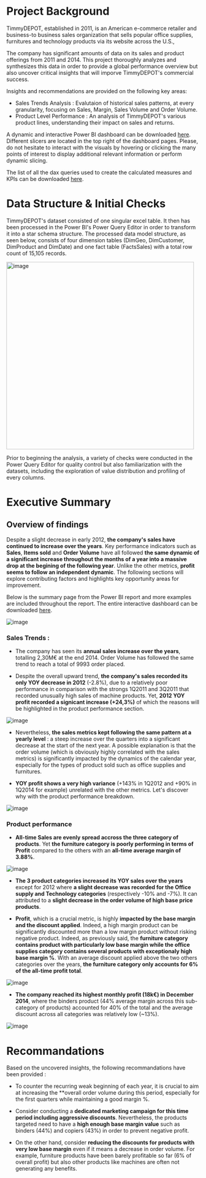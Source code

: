 # Project Background 

TimmyDEPOT, established in 2011, is an American e-commerce retailer and business-to business sales organization that sells popular office supplies, furnitures and technology products via its website across the U.S., 

The company has significant amounts of data on its sales and product offerings from 2011 and 2014. This project thoroughly analyzes and synthesizes this data in order to provide a global performance overview but also uncover critical insights that will imporve TimmyDEPOT's commercial success. 

Insights and recommendations are provided on the following key areas: 
- Sales Trends Analysis : Evalutaion of historical sales patterns, at every granularity, focusing on Sales, Margin, Sales Volume and Order Volume.
- Product Level Performance : An analysis of TimmyDEPOT's various product lines, understanding their impact on sales and returns. 	

A dynamic and interactive Power BI dashboard can be downloaded [here](https://drive.google.com/file/d/1tJmYqvQg9Wl8GgzIBcImNzqPXngob_Pa/view?usp=drive_link).
Different slicers are located in the top right of the dashboard pages. 
Please, do not hesitate to interact with the visuals by hovering or clicking the many points of interest to display additional relevant information or perform dynamic slicing. 

The list of all the dax queries used to create the calculated measures and KPIs can be downloaded [here](https://docs.google.com/document/d/1opihpei_4-dEf88gOMW8lWPRbwRCYGQ-_mbCmQ-sb9Y/edit?usp=sharing).

# Data Structure & Initial Checks 

TimmyDEPOT's dataset consisted of one singular excel table. It then has been processed in the Power BI's Power Query Editor in order to transform it into a star schema structure. The processed data model structure, as seen below, consists of four dimension tables (DimGeo, DimCustomer, DimProduct and DimDate) and one fact table (FactsSales) with a total row count of 15,105 records.

<img width="489" alt="image" src="https://github.com/user-attachments/assets/91f3852d-1fc6-47c3-9454-4bafa5aab36e">

Prior to beginning the analysis, a variety of checks were conducted in the Power Query Editor for quality control but also familiarization with the datasets, including the exploration of value distribution and profiling of every columns. 

# Executive Summary

## Overview of findings 

Despite a slight decrease in early 2012, **the company's sales have continued to increase over the years**. Key performance indicators such as **Sales**, **Items sold** and **Order Volume** have all followed **the same dynamic of a significant increase throughout the months of a year into a massive drop at the begining of the following year**. Unlike the other metrics, **profit seems to follow an independent dynamic**. The following sections will explore contributing factors and highlights key opportunity areas for improvement. 

Below is the summary page from the Power BI report and more examples are included throughout the report. The entire interactive dashboard can be downloaded [here](https://drive.google.com/file/d/1tJmYqvQg9Wl8GgzIBcImNzqPXngob_Pa/view?usp=drive_link).

![image](https://github.com/user-attachments/assets/254308e7-d34d-45f3-bc8f-f7dcbf562468)


### Sales Trends : 

- The company has seen its **annual sales increase over the years**, totalling 2,30M€  at the end 2014.
Order Volume has followed the same trend to reach a total of 9993 order placed.

- Despite the overall upward trend, **the company's sales recorded its only YOY decrease in 2012** (-2.8%), due to a relatively poor performance in comparison with the strongs 1Q2011 and 3Q2011 that recorded unusually high sales of machine products. Yet, **2012 YOY profit recorded a signicant increase (+24,3%)** of which the reasons will be highlighted in the product performance section. 

![image](https://github.com/user-attachments/assets/c902f799-155e-4905-acd3-1b5588cb8074)


- Nevertheless, **the sales metrics kept following the same pattern at a yearly level** : a steep increase over the quarters into a significant decrease at the start of the next year. A possible explanation is that the order volume (which is obviously highly correlated with the sales metrics) is significantly impacted by the dynamics of the calendar year, especially for the types of product sold such as office supplies and furnitures. 

- **YOY profit shows a very high variance** (+143% in 1Q2012 and +90% in 1Q2014 for example) unrelated with the other metrics. Let's discover why with the product performance breakdown.

![image](https://github.com/user-attachments/assets/06ee0066-64d8-473d-b96c-a813b2fdc82d)

### Product performance 

- **All-time Sales are evenly spread accross the three category of products**. Yet **the furniture category is poorly performing in terms of Profit** compared to the others with an **all-time average margin of 3.88%**. 

![image](https://github.com/user-attachments/assets/34cd42c3-3ed0-4c53-82e9-3b7afc1f5b88)


- **The 3 product categories increased its YOY sales over the years** except for 2012 where **a slight decrease was recorded for the Office supply and Technology categories** (respectively -10% and -7%). It can attributed to a **slight decrease in the order volume of high base price products**.

- **Profit**, which is a crucial metric, is highly **impacted by the base margin and the discount applied**. Indeed, a high margin product can be significantly discounted more than a low margin product without risking negative product.
Indeed, as previously said, the **furniture category contains product with particularly low base margin while the office supplies category contains several products with exceptionaly high base margin %**. With an average discount applied above the two others categories over the years, **the furniture category only accounts for 6% of the all-time profit total**. 

![image](https://github.com/user-attachments/assets/d9272a92-4f09-4efd-ba8d-d98b4dfb2540)


- **The company reached its highest monthly profit (18k€) in December 2014**, where the binders product (44% average margin across this sub-category of products) accounted for 40% of the total and the average discount across all categories was relatively low (~13%).

![image](https://github.com/user-attachments/assets/958d93b0-8118-4798-8dbf-c8a16e2b796a)

# Recommandations 

Based on the uncovered insights, the following recommandations have been provided :

- To counter the recurring weak beginning of each year, it is crucial to aim at increasing the **overall order volume during this period, especially for the first quarters while maintaining a good margin %.

- Consider conducting a **dedicated marketing campaign for this time period including aggressive discounts**. Nevertheless, the products targeted need to have a **high enough base margin value** such as binders (44%) and copiers (43%) in order to prevent negative profit.

- On the other hand, consider **reducing the discounts for products with very low base margin** even if it means a decrease in order volume. For example, furniture products have been barely profitable so far (6% of overall profit) but also other products like machines are often not generating any benefits. 
